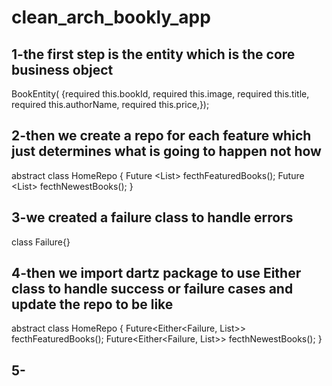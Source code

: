 # clean_arch_bookly_app

## 1-the first step is the entity which is the core business object 

 BookEntity(
      {required this.bookId,
     required this.image,
    required this.title,
   required this.authorName,
  required this.price,});

## 2-then we create a repo for each feature which just determines what is going to happen not how 

 abstract class HomeRepo {
  Future <List<BookEntity>> fecthFeaturedBooks();
  Future <List<BookEntity>> fecthNewestBooks();
}

## 3-we created a failure class to handle errors

class Failure{}

## 4-then we import dartz package to use Either class to handle success or failure cases and update the repo to be like

abstract class HomeRepo {
  Future<Either<Failure, List<BookEntity>>> fecthFeaturedBooks();
  Future<Either<Failure, List<BookEntity>>> fecthNewestBooks();
}

## 5-





